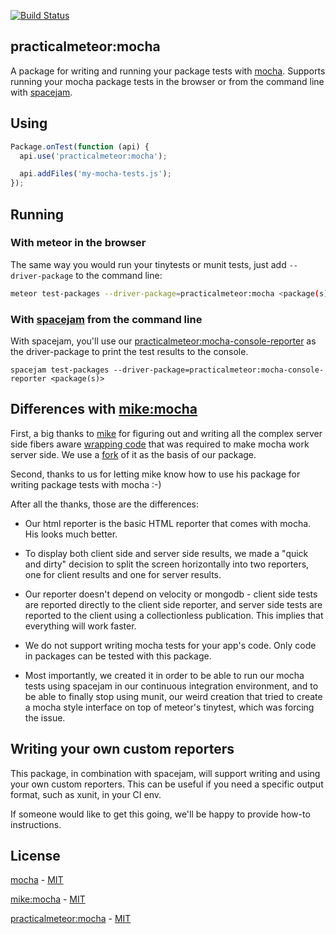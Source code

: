 [![Build Status](https://travis-ci.org/practicalmeteor/meteor-mocha.svg?branch=meteor)](https://travis-ci.org/practicalmeteor/meteor-mocha)

## practicalmeteor:mocha

A package for writing and running your package tests with [mocha](http://mochajs.org/). Supports running your mocha package tests in the browser or from the command line with [spacejam](https://www.npmjs.com/package/spacejam).

## Using

```javascript
Package.onTest(function (api) {
  api.use('practicalmeteor:mocha');

  api.addFiles('my-mocha-tests.js');
});
```

## Running

### With meteor in the browser

The same way you would run your tinytests or munit tests, just add `--driver-package` to the command line: 

```bash
meteor test-packages --driver-package=practicalmeteor:mocha <package(s)>
```

### With [spacejam](https://www.npmjs.com/package/spacejam) from the command line

With spacejam, you'll use our [practicalmeteor:mocha-console-reporter](https://atmospherejs.com/practicalmeteor/mocha-console-reporter) as the driver-package to print the test results to the console.

```
spacejam test-packages --driver-package=practicalmeteor:mocha-console-reporter <package(s)>
```

## Differences with [mike:mocha](https://atmospherejs.com/mike/mocha)

First, a big thanks to [mike](https://atmospherejs.com/mike) for figuring out and writing all the complex server side fibers aware [wrapping code](https://atmospherejs.com/mike/mocha-core) that was required to make mocha work server side. We use a [fork](https://atmospherejs.com/practicalmeteor/mocha-core) of it as the basis of our package.

Second, thanks to us for letting mike know how to use his package for writing package tests with mocha :-)

After all the thanks, those are the differences:

- Our html reporter is the basic HTML reporter that comes with mocha. His looks much better.

- To display both client side and server side results, we made a "quick and dirty" decision to split the screen horizontally into two reporters, one for client results and one for server results.

- Our reporter doesn't depend on velocity or mongodb - client side tests are reported directly to the client side reporter, and server side tests are reported to the client using a collectionless publication. This implies that everything will work faster.

- We do not support writing mocha tests for your app's code. Only code in packages can be tested with this package.

- Most importantly, we created it in order to be able to run our mocha tests using spacejam in our continuous integration environment, and to be able to finally stop using munit, our weird creation that tried to create a mocha style interface on top of meteor's tinytest, which was forcing the issue.

## Writing your own custom reporters

This package, in combination with spacejam, will support writing and using your own custom reporters. This can be useful if you need a specific output format, such as xunit, in your CI env.

If someone would like to get this going, we'll be happy to provide how-to instructions. 

## License

[mocha](https://github.com/mochajs/mocha) - [MIT](https://github.com/mochajs/mocha/blob/master/LICENSE)

[mike:mocha](https://atmospherejs.com/mike/mocha) - [MIT](https://github.com/mad-eye/meteor-mocha-web/blob/master/LICENSE)

[practicalmeteor:mocha](https://atmospherejs.com/practicalmeteor/mocha) - [MIT](https://github.com/practicalmeteor/meteor-mocha/blob/meteor/meteor/LICENSE.md)
